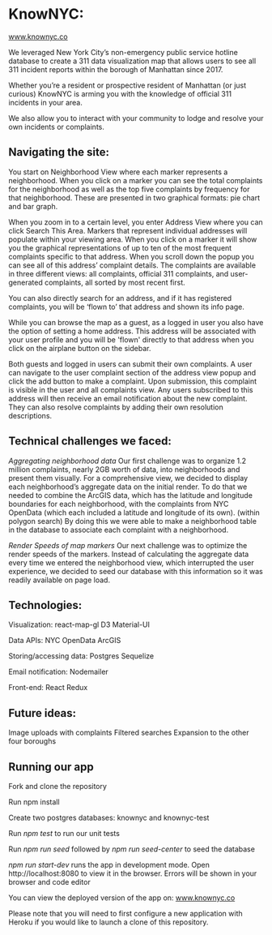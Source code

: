 # KnowNYC:

www.knownyc.co

We leveraged New York City’s non-emergency public service hotline database to create a 311 data visualization map that allows  users to see all 311 incident reports within the borough of Manhattan since 2017.

Whether you’re a resident or prospective resident of Manhattan (or just curious) KnowNYC is arming you with the knowledge of official 311 incidents in your area.

We also allow you to interact with your community to lodge and resolve your own incidents or complaints.

## Navigating the site:

You start on Neighborhood View where each marker represents a neighborhood. When you click on a marker you can see the total complaints for the neighborhood as well as the top five complaints by frequency for that neighborhood. These are presented in two graphical formats: pie chart and bar graph.

When you zoom in to a certain level, you enter Address View where you can click Search This Area. Markers that represent individual addresses will populate within your viewing area. When you click on a marker it will show you the graphical representations of up to ten of the most frequent complaints specific to that address. When you scroll down the popup you can see all of this address’ complaint details. The complaints are available in three different views: all complaints, official 311 complaints, and user-generated complaints, all sorted by most recent first.

You can also directly search for an address, and if it has registered complaints, you will be ‘flown to’ that address and shown its info page.

While you can browse the map as a guest, as a logged in user you also have the option of setting a home address. This address will be associated with your user profile and you will be 'flown' directly to that address when you click on the airplane button on the sidebar.

Both guests and logged in users can submit their own complaints. A user can navigate to the user complaint section of the address view popup and click the add button to make a complaint. Upon submission, this complaint is visible in the user and all complaints view. Any users subscribed to this address will then receive an email notification about the new complaint. They can also resolve complaints by adding their own resolution descriptions.

## Technical challenges we faced: 

_Aggregating neighborhood data_
Our first challenge was to organize 1.2 million complaints, nearly 2GB worth of data, into neighborhoods and present them visually. For a comprehensive view, we decided to display each neighborhood’s aggregate data on the initial render. 
To do that we needed to combine the ArcGIS data, which has the latitude and longitude boundaries for each neighborhood, with the complaints from NYC OpenData (which each included a latitude and longitude of its own). (within polygon search)
By doing this we were able to make a neighborhood table in the database to associate each complaint with a neighborhood.

_Render Speeds of map markers_
Our next challenge was to optimize the render speeds of the markers. 
Instead of calculating the aggregate data every time we entered the neighborhood view, which interrupted the user experience, we decided to seed our database with this information so it was readily available on page load.

## Technologies:

Visualization: 
react-map-gl
D3
Material-UI

Data APIs: 
NYC OpenData
ArcGIS

Storing/accessing data:
Postgres
Sequelize

Email notification:
Nodemailer

Front-end:
React
Redux

## Future ideas:

Image uploads with complaints
Filtered searches
Expansion to the other four boroughs

## Running our app

Fork and clone the repository

Run npm install

Create two postgres databases: knownyc and knownyc-test

Run _npm test_ to run our unit tests

Run _npm run seed_ followed by _npm run seed-center_ to seed the database

_npm run start-dev_ runs the app in development mode. Open http://localhost:8080 to view it in the browser. Errors will be shown in your browser and code editor

You can view the deployed version of the app on: www.knownyc.co

Please note that you will need to first configure a new application with Heroku if you would like to launch a clone of this repository.
